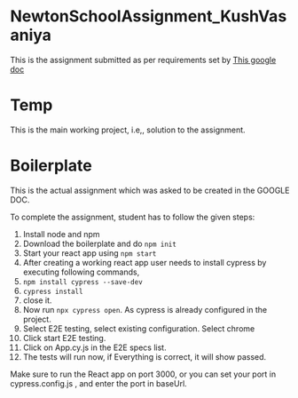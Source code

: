 # NewtonSchoolAssignment_KushVasaniya

This is the assignment submitted as per requirements set by [This google doc](https://docs.google.com/document/d/1FUuxzyLVNWiqJqodZ3A08UskeBxE-PShB4VdrIldPgA/edit)

# Temp

This is the main working project, i.e,, solution to the assignment.

# Boilerplate
This is the actual assignment which was asked to be created in the GOOGLE DOC.

To complete the assignment, student has to follow the given steps:
1. Install node and npm 
2. Download the boilerplate and do `npm init`
3. Start your react app using `npm start`
3. After creating a working react app user needs to install cypress by executing following commands,
4. `npm install cypress --save-dev`
5. `cypress install`
6. close it.
6. Now run `npx cypress open`. As cypress is already configured in the project.
7. Select E2E testing, select existing configuration. Select chrome
8. Click start E2E testing.
9. Click on App.cy.js in the E2E specs list.
10. The tests will run now, if Everything is correct, it will show passed.

Make sure to run the React app on port 3000, or you can set your port in cypress.config.js , and enter the port in baseUrl.
